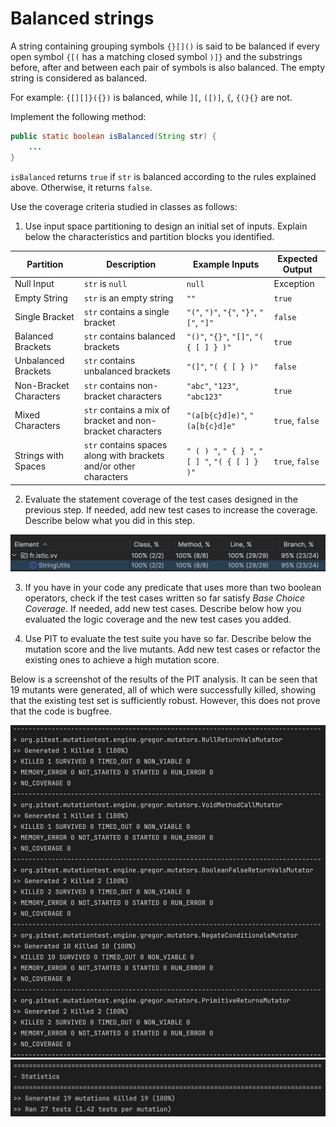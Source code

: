 # Balanced strings

A string containing grouping symbols `{}[]()` is said to be balanced if every open symbol `{[(` has a matching closed symbol `)]}` and the substrings before, after and between each pair of symbols is also balanced. The empty string is considered as balanced.

For example: `{[][]}({})` is balanced, while `][`, `([)]`, `{`, `{(}{}` are not.

Implement the following method:

```java
public static boolean isBalanced(String str) {
    ...
}
```

`isBalanced` returns `true` if `str` is balanced according to the rules explained above. Otherwise, it returns `false`.

Use the coverage criteria studied in classes as follows:

1. Use input space partitioning to design an initial set of inputs. Explain below the characteristics and partition blocks you identified.

| Partition                  | Description                                      | Example Inputs                | Expected Output |
|----------------------------|--------------------------------------------------|-------------------------------|-----------------|
| Null Input                 | `str` is `null`                                  | `null`                        | Exception       |
| Empty String               | `str` is an empty string                         | `""`                          | `true`          |
| Single Bracket             | `str` contains a single bracket                  | `"("`, `")"`, `"{"`, `"}"`, `"["`, `"]"` | `false`         |
| Balanced Brackets          | `str` contains balanced brackets                 | `"()"`, `"{}"`, `"[]"`, `"( { [ ] } )"` | `true`          |
| Unbalanced Brackets        | `str` contains unbalanced brackets               | `"(]"`, `"( { [ } )"`         | `false`         |
| Non-Bracket Characters     | `str` contains non-bracket characters            | `"abc"`, `"123"`, `"abc123"`  | `true`          |
| Mixed Characters           | `str` contains a mix of bracket and non-bracket characters | `"(a[b{c}d]e)"`, `"(a[b{c}d]e"` | `true`, `false` |
| Strings with Spaces        | `str` contains spaces along with brackets and/or other characters | `" ( ) "`, `" { } "`, `" [ ] "`, `"( { [ ] } )"` | `true`, `false` |

2. Evaluate the statement coverage of the test cases designed in the previous step. If needed, add new test cases to increase the coverage. Describe below what you did in this step.

![Statement Coverage](../images/balanced_strings_code_coverage.png)

3. If you have in your code any predicate that uses more than two boolean operators, check if the test cases written so far satisfy *Base Choice Coverage*. If needed, add new test cases. Describe below how you evaluated the logic coverage and the new test cases you added.

4. Use PIT to evaluate the test suite you have so far. Describe below the mutation score and the live mutants. Add new test cases or refactor the existing ones to achieve a high mutation score.

Below is a screenshot of the results of the PIT analysis. It can be seen that 19 mutants were generated, all of which were successfully killed, showing that the existing test set is sufficiently robust. However, this does not prove that the code is bugfree.

![Statement Coverage](../images/balanced_string_pit_example.png)
![Statement Coverage](../images/balanced_strings_pit_result.png)

